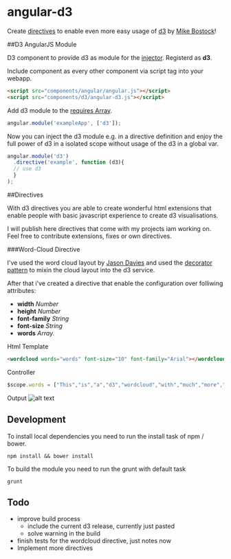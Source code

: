 angular-d3
==================

Create [directives](http://docs.angularjs.org/guide/directive) to enable even more easy usage of [d3](http://d3js.org/) by [Mike Bostock](https://github.com/mbostock/d3)!

##D3 AngularJS Module

D3 component to provide d3 as module for the [injector](http://docs.angularjs.org/api/AUTO.$injector).
Registerd as <b>d3</b>.

Include component as every other component via script tag into your webapp.

```html
<script src="components/angular/angular.js"></script>
<script src="components/d3/angular-d3.js"></script>
```

Add d3 module to the [requires Array](http://docs.angularjs.org/api/angular.module).

```javascript
angular.module('exampleApp', ['d3']);
```

Now you can inject the d3 module e.g. in a directive definition 
and enjoy the full power of d3 in a isolated scope without usage of the d3 in a global var.


```javascript
angular.module('d3')
  .directive('example', function (d3){
  // use d3 
  }
);
```


##Directives

With d3 directives you are able to create wonderful html extensions
that enable people with basic javascript experience to create d3 visualisations.

I will publish here directives that come with my projects iam working on.
Feel free to contribute extensions, fixes or own directives.

###Word-Cloud Directive

I've used the word cloud layout by [Jason Davies](http://www.jasondavies.com/word-cloud/)
and used the [decorator pattern](http://docs.angularjs.org/api/AUTO.$provide#decorator) to mixin the cloud layout
into the d3 service.

After that i've created a directive that enable the configuration over folliwing attributes:

*   <b>width</b>         <i>Number</i>
*   <b>height</b>        <i>Number</i>
*   <b>font-family</b>   <i>String</i>
*   <b>font-size</b>     <i>String</i>
*   <b>words</b>         <i>Array.<string></i>

Html Template
```html 
<wordcloud words="words" font-size="10" font-family="Arial"></wordcloud>
```

Controller
```javascript
$scope.words = ["This","is","a","d3","wordcloud","with","much","more","text","then","the","first"];
```

Output
![alt text](https://github.com/robinboehm/angular-d3-directives/blob/master/examples/wordcloud/wordcloud.png?raw=true "Wordcloud Example")


## Development

To install local dependencies you need to run the install task of npm / bower. 

```shell
npm install && bower install
```

To build the module you need to run the grunt with default task

```shell
grunt
```

## Todo

* improve build process
  * include the current d3 release, currently just pasted
  * solve warning in the build
* finish tests for the wordcloud directive, just notes now
* Implement more directives

